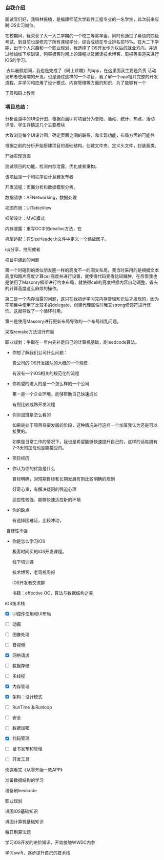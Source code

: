 ### 自我介绍

​	面试官们好，我叫林振楠，是福建师范大学软件工程专业的一名学生，此次前来应聘iOS实习岗位。

​	在校期间，我荣获了大一大二学期的一个校三等奖学金，同时也通过了英语的四级考试，到目前也是修完了所有课程学分，综合成绩在专业排名前15%。在大二下学期，出于个人兴趣和一个职业规划，我选择了iOS开发作为以后的就业方向。并通过参加线下培训课，购买极客时间上的课程以及阅读技术博客、周报等渠道来进行iOS的学习。

​	去年暑假期间，我也是完成了《码上优聘》的app，在这里面我主要是负责 活动发布者使用端的开发。也是通过这样的一个项目，我了解一个app相对完整的开发流程，并学习和应用了设计模式、内存管理等方面的知识，为了能够有一个



于晨和码上教育



### 项目总结：



分析蓝湖中的UI设计图，根据页面UI将项目分为登陆、活动、统计、热点、活动详情、学生详情这几个主要模块

大致浏览每个UI设计图，确定页面之间的联系，和实现功能，布局方面的可能性

根据之前的分析开始搭建项目的基础结构，创建文件夹、定义头文件，封装基类。

开始实现页面

测试项目的功能，检测内存泄露，优化或者重构。



该项目是一个和程序设计竞赛发布者



开发流程：页面分析和数据模型分析。

数据请求：AFNetworking，数据处理

视图布局：UITableView

框架设计：MVC模式

内存泄露：重写OC中的dealloc方法，在

机型适配：在SizeHeader.h文件中定义一个缩放因子。







qq分享，拍照或者



项目中遇到的问题

第一个时碰到的类似朋友圈一样的高度不一的图文布局，我当时采用的是根据文本高度和图片高度计算cell高度并进行设置，就使得代码变得比较臃肿，在后面我也是使用了Masonry框架进行约束布局，就使得cell的高度根据内容自动调整，省去的计算高度这么麻烦的操作。



第二是一个内存泄露的问题，这只在我初步学习完内存管理知识后才发现的，因为在项目中使用了比较多的delegate，创建代理属性时我又strong修饰符进行修饰。这就导致了一个循环引用。



第三是使用Masonry进行更新布局导致的一个布局错乱问题。

采取remake方法进行布局





职业规划：争取在一年内先补足自己的计算机基础，刷leedcode算法。

- 你想了解我们公司什么问题：

  贵公司的iOS开发团队的大概的一个规模

  有没有一个iOS相关的规范化的流程

  

  

- 你希望的进入的是一个怎么样的一个公司

  第一是一个企业环境，能够帮助自己快速成长

  有则比较成熟开发流程

  

- 你对加班是怎么看的

  如果是处于项目将要发版的阶段，这种情况进行这样一个加班我认为还是可以接受的。

  如果是日常工作的情况下，我也是希望能够快速提升自己的，这样的话每周有2-3天的加班也是能接受的。




- 项目经历





- 你认为你的优势是什么

  目标明确，对短期目标和长期发展有则比较明确的规划

  好奇心重，有解决疑问的强迫心理

  适应性较强，能够快速适应新的环境

  

  

- 你的缺点

  有选择困难证，比较冲动，

​		自律性不强



- 你是怎么学习iOS

  极客时间买的iOS开发课程。

  线下培训课

  技术博客，老司机周报

  iOS开发者交流群

  书籍：effective OC，算法与数据结构之美





iOS技术栈

- [x] UI控件使用和UI布局
- [ ] 动画
- [ ] 图像处理
- [ ] 音视频
- [x] 网络请求
- [ ] 数据存储
- [ ] 多线程
- [x] 内存管理
- [x] 架构：设计模式
- [ ] RunTime 和Runloop
- [ ] 安全
- [ ] 数据加密
- [x] 代码管理
- [ ] 证书发布和管理
- [ ] 开发工具







快速看完《从零开始一款APP》

准备数据结构的学习

准备刷leedcode



职业规划

巩固iOS基础知识

巩固计算机基础知识

每日刷算法题

学习iOS开发的进阶知识，开始接触WWDC内参

学习swift，逐步提升自己的技术栈

